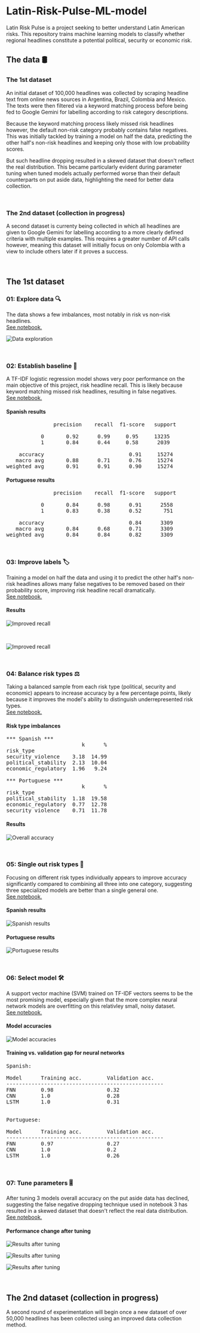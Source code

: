 # Latin-Risk-Pulse-ML-model

Latin Risk Pulse is a project seeking to better understand Latin American risks. This repository trains machine learning models to classify whether regional headlines constitute a potential political, security or economic risk.

## The data 🛢
### The 1st dataset
An initial dataset of 100,000 headlines was collected by scraping headline text from online news sources in Argentina, Brazil, Colombia and Mexico. The texts were then filtered via a keyword matching process before being fed to Google Gemini for labelling according to risk category descriptions.   

Because the keyword matching process likely missed risk headlines however, the default non-risk category probably contains false negatives. This was initially tackled by training a model on half the data, predicting the other half's non-risk headlines and keeping only those with low probability scores.  

But such headline dropping resulted in a skewed dataset that doesn't reflect the real distribution. This became particularly evident during parameter tuning when tuned models actually performed worse than their default counterparts on put aside data, highlighting the need for better data collection. 

<br>

### The 2nd dataset (collection in progress)
A second dataset is currenty being collected in which all headlines are given to Google Gemini for labelling according to a more clearly defined criteria with multiple examples. This requires a greater number of API calls however, meaning this dataset will initially focus on only Colombia with a view to include others later if it proves a success. 

<br>

## The 1st dataset

### 01: Explore data 🔍
The data shows a few imbalances, most notably in risk vs non-risk headlines.  
[See notebook.](Notebooks/01_data_exploration.ipynb)


![Data exploration](Images/data_exploration_1_risk_vs_non_risk.png)

<br>

### 02: Establish baseline 🚀
A TF-IDF logistic regression model shows very poor performance on the main objective of this project, risk headline recall. This is likely because keyword matching missed risk headlines, resulting in false negatives.  
[See notebook.](Notebooks/02_tfidf_baseline.ipynb)

#### Spanish results

<pre>
               precision    recall  f1-score   support

           0       0.92      0.99     0.95     13235
           1       0.84      0.44     0.58      2039

    accuracy                           0.91     15274
   macro avg       0.88      0.71      0.76     15274
weighted avg       0.91      0.91      0.90     15274
</pre>

#### Portuguese results

<pre>
               precision    recall  f1-score   support

           0       0.84      0.98      0.91      2558
           1       0.83      0.38      0.52       751

    accuracy                           0.84      3309
   macro avg       0.84      0.68      0.71      3309
weighted avg       0.84      0.84      0.82      3309
</pre>

<br>

### 03: Improve labels 🏷️
Training a model on half the data and using it to predict the other half's non-risk headlines allows many false negatives to be removed based on their probability score, improving risk headline recall dramatically.   
[See notebook.](Notebooks/03_improve_labels.ipynb)

#### Results

![Improved recall](Images/improve_labels_spanish_metrics.png)

<br>

![Improved recall](Images/improve_labels_portuguese_metrics.png)

<br>

### 04: Balance risk types ⚖️
Taking a balanced sample from each risk type (political, security and economic) appears to increase accuracy by a few percentage points, likely because it improves the model's ability to distinguish underrepresented risk types.   
[See notebook.](Notebooks/04_balance_risk_types.ipynb)

#### Risk type imbalances

<pre>
*** Spanish ***
                        k      %
risk_type                       
security_violence    3.18  14.99
political_stability  2.13  10.04
economic_regulatory  1.96   9.24

*** Portuguese ***
                        k      %
risk_type                       
political_stability  1.18  19.58
economic_regulatory  0.77  12.78
security_violence    0.71  11.78
</pre>

#### Results

![Overall accuracy](Images/balance_risk_types_overall_accuracy.png)

<br>

### 05: Single out risk types 🧐

Focusing on different risk types individually appears to improve accuracy significantly compared to combining all three into one category, suggesting three specialized models are better than a single general one.    
[See notebook.](Notebooks/05_focused_risk_types.ipynb)

#### Spanish results

![Spanish results](Images/focused_spanish_risk_types_performance.png)

#### Portuguese results

![Portuguese results](Images/focused_portuguese_risk_types_performance.png)

<br>

### 06: Select model 🛠️

A support vector machine (SVM) trained on TF-IDF vectors seems to be the most promising model, especially given that the more complex neural network models are overfitting on this relativley small, noisy dataset.  
[See notebook.](Notebooks/06_model_selection.ipynb)

#### Model accuracies

![Model accuracies](Images/spanish_portuguese_models_accuracies.png)

#### Training vs. validation gap for neural networks

<pre>
Spanish:

Model      Training acc.        Validation acc.
--------------------------------------------------
FNN        0.98                 0.32                
CNN        1.0                  0.28                
LSTM       1.0                  0.31                


Portuguese:

Model      Training acc.        Validation acc.
--------------------------------------------------
FNN        0.97                 0.27                
CNN        1.0                  0.2                 
LSTM       1.0                  0.26                             
</pre>

<br>

### 07: Tune parameters 🎚️

After tuning 3 models overall accuracy on the put aside data has declined, suggesting the false negative dropping technique used in notebook 3 has resulted in a skewed dataset that doesn't reflect the real data distribution.    
[See notebook.](Notebooks/07_model_tuning.ipynb)

#### Performance change after tuning

![Results after tuning](Images/logistic_regression_paramter_tuning_results.png)

![Results after tuning](Images/random_forest_paramter_tuning_results.png)

![Results after tuning](Images/support_vector_machine_paramter_tuning_results.png)

<br>

## The 2nd dataset (collection in progress)

A second round of experimentation will begin once a new dataset of over 50,000 headlines has been collected using an improved data collection method. 

<br>
